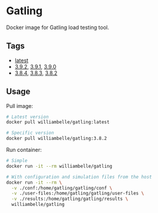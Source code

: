 # Gatling

Docker image for Gatling load testing tool.

## Tags

- [latest][latest]
- [3.9.2][3.9.2], [3.9.1][3.9.1], [3.9.0][3.9.0]
- [3.8.4][3.8.4], [3.8.3][3.8.3], [3.8.2][3.8.2]

## Usage

Pull image:

```sh
# Latest version
docker pull williambelle/gatling:latest

# Specific version
docker pull williambelle/gatling:3.8.2
```

Run container:

```sh
# Simple
docker run -it --rm williambelle/gatling

# With configuration and simulation files from the host
docker run -it --rm \
  -v ./conf:/home/gatling/gatling/conf \
  -v ./user-files:/home/gatling/gatling/user-files \
  -v ./results:/home/gatling/gatling/results \
  williambelle/gatling
```

[latest]: https://github.com/williambelle/docker-gatling/blob/78e4f960e3b382ca09fb6428c6ebc3291e14c429/ubuntu/Dockerfile
[3.9.2]: https://github.com/williambelle/docker-gatling/blob/78e4f960e3b382ca09fb6428c6ebc3291e14c429/ubuntu/Dockerfile
[3.9.1]: https://github.com/williambelle/docker-gatling/blob/ac360d0699b23e76d29f16b2ee272b314cd686c9/ubuntu/Dockerfile
[3.9.0]: https://github.com/williambelle/docker-gatling/blob/e2ae01c12895838eed400bdbc06d6f687507dccf/ubuntu/Dockerfile
[3.8.4]: https://github.com/williambelle/docker-gatling/blob/a2a7a2ede2d7c4960d99932a1dd4f97cbb6fc9ef/ubuntu/Dockerfile
[3.8.3]: https://github.com/williambelle/docker-gatling/blob/16109ccdc5bd7341d09c4c85d98a902a22e63766/ubuntu/Dockerfile
[3.8.2]: https://github.com/williambelle/docker-gatling/blob/3e039c7fa611d0c467d065f5ab5f62761d3a0692/ubuntu/Dockerfile
